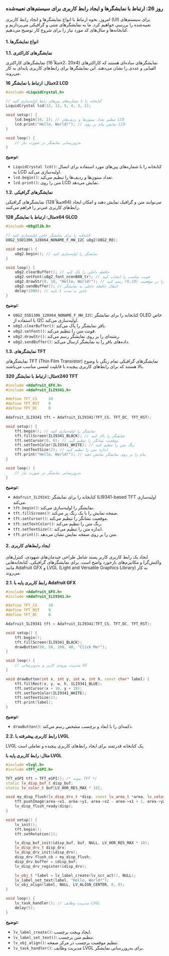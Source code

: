 ### روز 26: ارتباط با نمایشگرها و ایجاد رابط کاربری برای سیستم‌های تعبیه‌شده

امروز، نحوه ارتباط با انواع نمایشگرها و ایجاد رابط کاربری 
(UI)
 برای سیستم‌های تعبیه‌شده را بررسی خواهیم کرد. ما به نمایشگرهای متنی و گرافیکی می‌پردازیم و کتابخانه‌ها و مثال‌های کد مورد نیاز را برای شروع کار توضیح می‌دهیم.

#### 1. انواع نمایشگرها

**1.1. نمایشگرهای کاراکتری**

نمایشگرهای کاراکتری 
(مثلاً 16x2، 20x4)
 نمایشگرهای ساده‌ای هستند که کاراکترهای الفبایی و عددی را نشان می‌دهند. این نمایشگرها برای رابط‌های کاربری پایه‌ای به کار می‌روند.

**مثال: ارتباط با نمایشگر 16x2 LCD**

```cpp
#include <LiquidCrystal.h>

// کتابخانه را با شماره‌های پین‌های رابط اولیه‌سازی کنید
LiquidCrystal lcd(12, 11, 5, 4, 3, 2);

void setup() {
    lcd.begin(16, 2); // تنظیم تعداد ستون‌ها و ردیف‌های LCD
    lcd.print("Hello, World!"); // نمایش پیام بر روی LCD
}

void loop() {
    // به‌روزرسانی نمایشگر در صورت نیاز
}
```

**توضیح:**
- `LiquidCrystal lcd()`: کتابخانه را با شماره‌های پین‌های مورد استفاده برای اتصال به LCD اولیه‌سازی می‌کند.
- `lcd.begin()`: تعداد ستون‌ها و ردیف‌ها را تنظیم می‌کند.
- `lcd.print()`: متن را روی 
LCD نمایش می‌دهد.

**1.2. نمایشگرهای گرافیکی**

نمایشگرهای گرافیکی 
(مثلاً 128x64)
 می‌توانند متن و گرافیک نمایش دهند و امکان ایجاد رابط‌های کاربری غنی‌تر را فراهم می‌کنند.

**مثال: ارتباط با نمایشگر 128x64 GLCD**

```cpp
#include <U8g2lib.h>

// کتابخانه را برای نمایشگر خاص اولیه‌سازی کنید
U8G2_SSD1306_128X64_NONAME_F_HW_I2C u8g2(U8G2_R0);

void setup() {
    u8g2.begin(); // نمایشگر را اولیه‌سازی کنید
}

void loop() {
    u8g2.clearBuffer(); // حافظه داخلی را پاک کنید
    u8g2.setFont(u8g2_font_ncenB08_tr); // فونت مناسب را انتخاب کنید
    u8g2.drawStr(0, 10, "Hello, World!"); // رشته‌ای را در موقعیت (0,10) رسم کنید
    u8g2.sendBuffer(); // انتقال حافظه داخلی به نمایشگر
    delay(1000); // تاخیر به مدت 1 ثانیه
}
```

**توضیح:**
- `U8G2_SSD1306_128X64_NONAME_F_HW_I2C`: کتابخانه را برای نمایشگر OLED خاص با استفاده از I2C اولیه‌سازی می‌کند.
- `u8g2.clearBuffer()`: بافر نمایشگر را پاک می‌کند.
- `u8g2.setFont()`: فونت متن را تنظیم می‌کند.
- `u8g2.drawStr()`: رشته‌ای را بر روی نمایشگر رسم می‌کند.
- `u8g2.sendBuffer()`: داده‌های بافر را به نمایشگر ارسال می‌کند.

**1.3. نمایشگرهای TFT**

نمایشگرهای 
TFT (Thin Film Transistor) 
نمایشگرهای گرافیکی تمام رنگی با وضوح بالا هستند که برای رابط‌های کاربری پیچیده با قابلیت لمسی مناسب می‌باشند.

**مثال: ارتباط با نمایشگر 320x240 TFT**

```cpp
#include <Adafruit_GFX.h>
#include <Adafruit_ILI9341.h>

#define TFT_CS     10
#define TFT_RST    9
#define TFT_DC     8

Adafruit_ILI9341 tft = Adafruit_ILI9341(TFT_CS, TFT_DC, TFT_RST);

void setup() {
    tft.begin(); // نمایشگر را اولیه‌سازی کنید
    tft.fillScreen(ILI9341_BLACK); // نمایشگر را پاک کنید
    tft.setCursor(0, 0); // موقعیت نشانگر را تنظیم کنید
    tft.setTextColor(ILI9341_WHITE); // رنگ متن را تنظیم کنید
    tft.setTextSize(2); // اندازه متن را تنظیم کنید
    tft.print("Hello, World!"); // پیام را بر روی نمایشگر نمایش دهید
}

void loop() {
    // به‌روزرسانی نمایشگر در صورت نیاز
}
```

**توضیح:**
- `Adafruit_ILI9341`: کتابخانه را برای نمایشگر 
ILI9341-based TFT
 اولیه‌سازی می‌کند.
- `tft.begin()`: نمایشگر را اولیه‌سازی می‌کند.
- `tft.fillScreen()`: صفحه نمایش را با یک رنگ پر می‌کند.
- `tft.setCursor()`: موقعیت نشانگر را تنظیم می‌کند.
- `tft.setTextColor()`: رنگ متن را تنظیم می‌کند.
- `tft.setTextSize()`: اندازه متن را تنظیم می‌کند.
- `tft.print()`: متن را بر روی صفحه نمایش نشان می‌دهد.

#### 2. ایجاد رابط‌های کاربری

ایجاد یک رابط کاربری کاربر پسند شامل طراحی چیدمان‌های شهودی، کنترل‌های واکنش‌گرا و مکانیزم‌های بازخورد واضح است. برای نمایشگرهای گرافیکی، کتابخانه‌هایی مانند 
Adafruit GFX و LVGL (Light and Versatile Graphics Library) 
به کار می‌روند.

**2.1. رابط کاربری پایه با Adafruit GFX**

```cpp
#include <Adafruit_GFX.h>
#include <Adafruit_ILI9341.h>

#define TFT_CS     10
#define TFT_RST    9
#define TFT_DC     8

Adafruit_ILI9341 tft = Adafruit_ILI9341(TFT_CS, TFT_DC, TFT_RST);

void setup() {
    tft.begin();
    tft.fillScreen(ILI9341_BLACK);
    drawButton(50, 50, 100, 40, "Click Me!");
}

void loop() {
    // مدیریت ورودی کاربر و به‌روزرسانی UI
}

void drawButton(int x, int y, int w, int h, const char* label) {
    tft.fillRect(x, y, w, h, ILI9341_BLUE);
    tft.setCursor(x + 10, y + 10);
    tft.setTextColor(ILI9341_WHITE);
    tft.setTextSize(2);
    tft.print(label);
}
```

**توضیح:**
- `drawButton()`: دکمه‌ای را با ابعاد و برچسب مشخص رسم می‌کند.

**2.2. رابط کاربری پیشرفته با LVGL**

LVGL
 یک کتابخانه قدرتمند برای ایجاد رابط‌های کاربری پیچیده و تعاملی است.

**مثال: رابط کاربری پایه با LVGL**

```cpp
#include <lvgl.h>
#include <TFT_eSPI.h>

TFT_eSPI tft = TFT_eSPI(); /* نمونه TFT */
static lv_disp_buf_t disp_buf;
static lv_color_t buf[LV_HOR_RES_MAX * 10];

void my_disp_flush(lv_disp_drv_t *disp, const lv_area_t *area, lv_color_t *color_p) {
    tft.pushImage(area->x1, area->y1, area->x2 - area->x1 + 1, area->y2 - area->y1 + 1, (uint16_t*)&color_p->full);
    lv_disp_flush_ready(disp);
}

void setup() {
    lv_init();
    tft.begin();
    tft.setRotation(1);

    lv_disp_buf_init(&disp_buf, buf, NULL, LV_HOR_RES_MAX * 10);
    lv_disp_drv_t disp_drv;
    lv_disp_drv_init(&disp_drv);
    disp_drv.flush_cb = my_disp_flush;
    disp_drv.buffer = &disp_buf;
    lv_disp_drv_register(&disp_drv);

    lv_obj_t *label = lv_label_create(lv_scr_act(), NULL);
    lv_label_set_text(label, "Hello, World!");
    lv_obj_align(label, NULL, LV_ALIGN_CENTER, 0, 0);
}

void loop() {
    lv_task_handler(); // مدیریت وظایف LVGL
    delay(5);
}
```

**توضیح:**
- `lv_label_create()`: ایجاد ویجت برچسب.
- `lv_label_set_text()`: تنظیم متن برچسب.
- `lv_obj_align()`: تنظیم موقعیت برچسب در مرکز صفحه.
- `lv_task_handler()`: مدیریت وظایف 
LVGL برای به‌روزرسانی نمایشگر.

